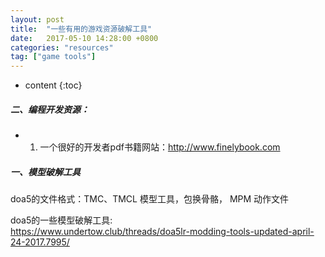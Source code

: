 ```yaml
---
layout: post
title:  "一些有用的游戏资源破解工具"
date:   2017-05-10 14:28:00 +0800
categories: "resources"
tag: ["game tools"]
---
```


* content
{:toc}

##### 二、编程开发资源：
- 1. 一个很好的开发者pdf书籍网站：http://www.finelybook.com

##### 一、模型破解工具

doa5的文件格式：TMC、TMCL 模型工具，包换骨骼， MPM 动作文件

doa5的一些模型破解工具:   
https://www.undertow.club/threads/doa5lr-modding-tools-updated-april-24-2017.7995/
